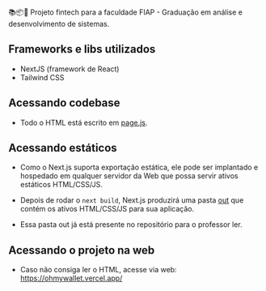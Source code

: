 📚📦💸 Projeto fintech para a faculdade FIAP - Graduação em análise e desenvolvimento de sistemas.

## Frameworks e libs utilizados
- NextJS (framework de React)
- Tailwind CSS

## Acessando codebase
- Todo o HTML está escrito em [page.js](./src/app/page.js).

## Acessando estáticos
- Como o Next.js suporta exportação estática, ele pode ser implantado e hospedado em qualquer servidor da Web que possa servir ativos estáticos HTML/CSS/JS.

- Depois de rodar o `next build`, Next.js produzirá uma pasta [out](./out/) que contém os ativos HTML/CSS/JS para sua aplicação.

- Essa pasta out já está presente no repositório para o professor ler.

## Acessando o projeto na web
- Caso não consiga ler o HTML, acesse via web:
https://ohmywallet.vercel.app/